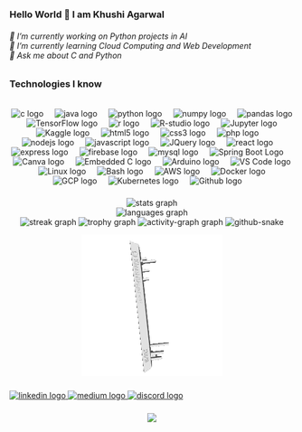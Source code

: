 ### Hello World 👋 I am Khushi Agarwal
<h6 align="left">
🔭 I’m currently working on Python projects in AI<br>🌱 I’m currently learning Cloud Computing and Web Development<br> 💬 Ask me about C and Python</h6>

### Technologies I know
<br clear="both">

<div align="center">
  <img src="https://cdn.jsdelivr.net/gh/devicons/devicon/icons/c/c-original.svg" height="40" alt="c logo"  />
  <img width="12" />
  <img src="https://cdn.jsdelivr.net/gh/devicons/devicon/icons/java/java-original-wordmark.svg" height="40" alt="java logo"  />
  <img width="12" />
  <img src="https://cdn.jsdelivr.net/gh/devicons/devicon/icons/python/python-original-wordmark.svg" height="40" alt="python logo"  />
  <img width="12" />
  <img src="https://cdn.jsdelivr.net/gh/devicons/devicon/icons/numpy/numpy-original-wordmark.svg" height="40" alt="numpy logo"  />
  <img width="12" />
  <img src="https://cdn.jsdelivr.net/gh/devicons/devicon/icons/pandas/pandas-original-wordmark.svg" height="40" alt="pandas logo"  />
  <img width="12" />
  <img src="https://cdn.jsdelivr.net/gh/devicons/devicon/icons/tensorflow/tensorflow-original-wordmark.svg" height="40" alt="TensorFlow logo" />
  <img width="12" />
  <img src="https://cdn.jsdelivr.net/gh/devicons/devicon/icons/r/r-original.svg" height="40" alt="r logo"  />
  <img width="12" /> 
    <img src="https://cdn.jsdelivr.net/gh/devicons/devicon/icons/rstudio/rstudio-original.svg" height="40" alt="R-studio logo"  />
  <img width="12" />
          
  <img src="https://cdn.jsdelivr.net/gh/devicons/devicon/icons/jupyter/jupyter-original-wordmark.svg" height="40" alt="Jupyter logo" />
  <img width="12" />
  <img src="https://cdn.jsdelivr.net/gh/devicons/devicon/icons/kaggle/kaggle-original-wordmark.svg" height="40" alt="Kaggle logo"  />
  <img width="12" />
  <img src="https://cdn.jsdelivr.net/gh/devicons/devicon/icons/html5/html5-original-wordmark.svg" height="40" alt="html5 logo"  />
  <img width="12" />
  <img src="https://cdn.jsdelivr.net/gh/devicons/devicon/icons/css3/css3-original-wordmark.svg" height="40" alt="css3 logo"  />
  <img width="12" />
  <img src="https://cdn.jsdelivr.net/gh/devicons/devicon/icons/php/php-original.svg" height="40" alt="php logo"  />
  <img width="12" />
  <img src="https://cdn.jsdelivr.net/gh/devicons/devicon/icons/nodejs/nodejs-original-wordmark.svg" height="40" alt="nodejs logo"  />
  <img width="12" />
  <img src="https://cdn.jsdelivr.net/gh/devicons/devicon/icons/javascript/javascript-original.svg" height="40" alt="javascript logo"  />
  <img width="12" />
  <img src="https://cdn.jsdelivr.net/gh/devicons/devicon/icons/jquery/jquery-original-wordmark.svg" height="40" alt="JQuery logo"  />
  <img width="12" /> 
  <img src="https://cdn.jsdelivr.net/gh/devicons/devicon/icons/react/react-original-wordmark.svg" height="40" alt="react logo"  />
  <img width="12" />
  <img src="https://cdn.jsdelivr.net/gh/devicons/devicon/icons/express/express-original-wordmark.svg" height="40" alt="express logo"  />
  <img width="12" />
  <img src="https://cdn.jsdelivr.net/gh/devicons/devicon/icons/firebase/firebase-plain-wordmark.svg" height="40" alt="firebase logo"  />
  <img width="12" />
  <img src="https://cdn.jsdelivr.net/gh/devicons/devicon/icons/mysql/mysql-original-wordmark.svg" height="40" alt="mysql logo"  />
  <img width="12" />
  <img src="https://cdn.jsdelivr.net/gh/devicons/devicon/icons/spring/spring-original-wordmark.svg" height="40" alt="Spring Boot Logo" />
  <img width="12" />
  <img src="https://cdn.jsdelivr.net/gh/devicons/devicon/icons/canva/canva-original.svg" height="40" alt="Canva logo"  />
  <img width="12" />
  <img src="https://cdn.jsdelivr.net/gh/devicons/devicon/icons/embeddedc/embeddedc-original.svg" height="40" alt="Embedded C logo"  />
  <img width="12" />
  <img src="https://cdn.jsdelivr.net/gh/devicons/devicon/icons/arduino/arduino-original-wordmark.svg" height="40" alt="Arduino logo"  />
  <img width="12" /> 
  <img src="https://cdn.jsdelivr.net/gh/devicons/devicon/icons/vscode/vscode-original-wordmark.svg" height="40" alt="VS Code logo"  />
  <img width="12" />
   <img src="https://cdn.jsdelivr.net/gh/devicons/devicon/icons/linux/linux-original.svg" height="40" alt="Linux logo"  />
  <img width="12" />          
 <img src="https://cdn.jsdelivr.net/gh/devicons/devicon/icons/bash/bash-original.svg" height="40" alt="Bash logo" />
  <img width="12" />
  <img src="https://cdn.jsdelivr.net/gh/devicons/devicon/icons/amazonwebservices/amazonwebservices-original-wordmark.svg" height="40" alt="AWS logo"  />
  <img width="12" />
  <img src="https://cdn.jsdelivr.net/gh/devicons/devicon/icons/docker/docker-original-wordmark.svg" height="40" alt="Docker logo"  />
  <img width="12" />
  <img src="https://cdn.jsdelivr.net/gh/devicons/devicon/icons/googlecloud/googlecloud-original-wordmark.svg" height="40" alt="GCP logo"  />
  <img width="12" />
  <img src="https://cdn.jsdelivr.net/gh/devicons/devicon/icons/kubernetes/kubernetes-plain-wordmark.svg" height="40" alt="Kubernetes logo"  />
  <img width="12" />
  <img src="https://cdn.jsdelivr.net/gh/devicons/devicon/icons/github/github-original-wordmark.svg" height="40" alt="Github logo"  />
  <img width="12" />
                 
</div>

###

###

<div align="center">
  <img src="https://github-readme-stats.vercel.app/api?username=khushiiagarwal&hide_title=false&hide_rank=true&show_icons=true&include_all_commits=true&count_private=true&disable_animations=false&theme=cobalt&locale=en&hide_border=false&order=1" height="150" alt="stats graph"  /> <br>
  <img src="https://github-readme-stats.vercel.app/api/top-langs?username=khushiiagarwal&locale=en&hide_title=false&layout=compact&card_width=320&langs_count=8&theme=cobalt&hide_border=false&order=2" height="150" alt="languages graph"  /><br>
  <img src="https://streak-stats.demolab.com?user=khushiiagarwal&locale=en&mode=daily&theme=cobalt&hide_border=false&border_radius=5&order=3" height="150" alt="streak graph"  />
  <img src="https://github-profile-trophy.vercel.app?username=khushiiagarwal&theme=discord&column=6&row=1&margin-w=8&margin-h=8&no-bg=false&no-frame=false&order=4" height="150" alt="trophy graph"  />
  

  <img src="https://github-readme-activity-graph.vercel.app/graph?username=khushiiagarwal&radius=16&theme=monokai&area=true&order=6" height="300" alt="activity-graph graph"  />
  <picture>
  <source media="(prefers-color-scheme: dark)" srcset="github-snake-dark.svg" />
  <source media="(prefers-color-scheme: light)" srcset="github-snake.svg" />
  <img alt="github-snake" src="github-snake.svg" />
</picture>
<!-- <img src="https://github-contributor-stats.vercel.app/api?username=KhushiiAgarwal&combine_all_yearly_contributions=true&limit=3&radius=16&theme=cobalt&area=true&order=5" height="100" alt="activity-graph graph"  /> 
![Snake Animation](https://github.com/KhushiiAgarwal/KhushiiAgarwal/blob/output/github-contribution-grid-snake.svg)  
-->
</div>
<div align="center">

![](KhushiiAgarwal-2023.gif)
</div>

  ###

<div align="left">
  <a href="https://www.linkedin.com/in/khushi-agarwal-a68090230/" target="_blank">
    <img src="https://raw.githubusercontent.com/maurodesouza/profile-readme-generator/master/src/assets/icons/social/linkedin/default.svg" width="52" height="40" alt="linkedin logo"  />
  </a>
  <a href="https://medium.com/@akhushiagarwal" target="_blank">
    <img src="https://raw.githubusercontent.com/maurodesouza/profile-readme-generator/master/src/assets/icons/social/medium/default.svg" width="52" height="40" alt="medium logo"  />
  </a>
  <a href="donutaskmyname" target="_blank">
    <img src="https://raw.githubusercontent.com/maurodesouza/profile-readme-generator/master/src/assets/icons/social/discord/default.svg" width="52" height="40" alt="discord logo"  />
  </a>
</div>

###

<div align="center">
  <img src="https://profile-counter.glitch.me/khushiiagarwal/count.svg?"  />
</div>

###
